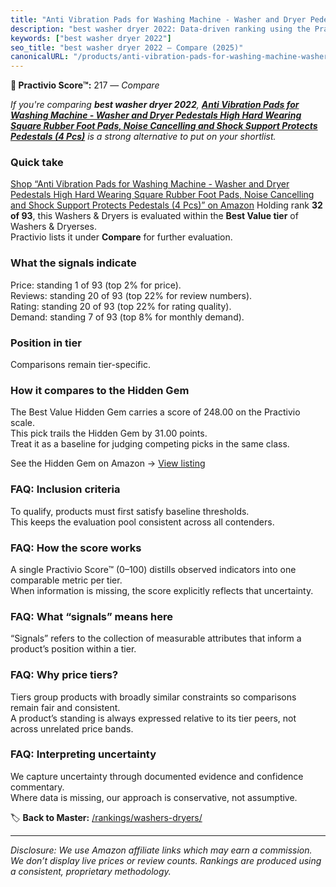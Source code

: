 ```yaml
---
title: "Anti Vibration Pads for Washing Machine - Washer and Dryer Pedestals High Hard Wearing Square Rubber Foot Pads, Noise Cancelling and Shock Support Protects Pedestals (4 Pcs)"
description: "best washer dryer 2022: Data-driven ranking using the Practivio Score™. Positioned by quality, value, demand, findability, momentum."
keywords: ["best washer dryer 2022"]
seo_title: "best washer dryer 2022 — Compare (2025)"
canonicalURL: "/products/anti-vibration-pads-for-washing-machine-washer-and-dryer-pedestals-high-hard-wearing-square-rubber-foot-pads-noise-cancelling-and-shock-support-protects-pedestals-4-pcs-B09YPZSGSS/"
---
```


**🛒 Practivio Score™:** 217 — _Compare_


*If you're comparing **best washer dryer 2022**, **[Anti Vibration Pads for Washing Machine - Washer and Dryer Pedestals High Hard Wearing Square Rubber Foot Pads, Noise Cancelling and Shock Support Protects Pedestals (4 Pcs)](https://www.amazon.com/dp/B09YPZSGSS?tag=practivio-20)** is a strong alternative to put on your shortlist.*
### Quick take
[Shop “Anti Vibration Pads for Washing Machine - Washer and Dryer Pedestals High Hard Wearing Square Rubber Foot Pads, Noise Cancelling and Shock Support Protects Pedestals (4 Pcs)” on Amazon](https://www.amazon.com/dp/B09YPZSGSS?tag=practivio-20)
Holding rank **32 of 93**, this Washers & Dryers is evaluated within the **Best Value tier** of Washers & Dryerses.  
Practivio lists it under **Compare** for further evaluation.

### What the signals indicate
Price: standing 1 of 93 (top 2% for price).  
Reviews: standing 20 of 93 (top 22% for review numbers).  
Rating: standing 20 of 93 (top 22% for rating quality).  
Demand: standing 7 of 93 (top 8% for monthly demand).

### Position in tier
Comparisons remain tier-specific.

### How it compares to the Hidden Gem
The Best Value Hidden Gem carries a score of 248.00 on the Practivio scale.  
This pick trails the Hidden Gem by 31.00 points.  
Treat it as a baseline for judging competing picks in the same class.  

See the Hidden Gem on Amazon → [View listing](https://www.amazon.com/dp/B09YLKMHLH?tag=practivio-20)

### FAQ: Inclusion criteria
To qualify, products must first satisfy baseline thresholds.  
This keeps the evaluation pool consistent across all contenders.

### FAQ: How the score works
A single Practivio Score™ (0–100) distills observed indicators into one comparable metric per tier.  
When information is missing, the score explicitly reflects that uncertainty.

### FAQ: What “signals” means here
“Signals” refers to the collection of measurable attributes that inform a product’s position within a tier.

### FAQ: Why price tiers?
Tiers group products with broadly similar constraints so comparisons remain fair and consistent.  
A product’s standing is always expressed relative to its tier peers, not across unrelated price bands.

### FAQ: Interpreting uncertainty
We capture uncertainty through documented evidence and confidence commentary.  
Where data is missing, our approach is conservative, not assumptive.

<!-- Missing template for Compare/CompareWithinPriceClass -->


🏷️ **Back to Master:** [/rankings/washers-dryers/](/rankings/washers-dryers/)

---
_Disclosure: We use Amazon affiliate links which may earn a commission. We don’t display live prices or review counts. Rankings are produced using a consistent, proprietary methodology._
